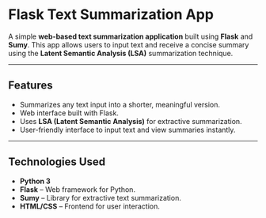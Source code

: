 # Flask Text Summarization App

A simple **web-based text summarization application** built using **Flask** and **Sumy**. This app allows users to input text and receive a concise summary using the **Latent Semantic Analysis (LSA)** summarization technique.

---

## Features

- Summarizes any text input into a shorter, meaningful version.
- Web interface built with Flask.
- Uses **LSA (Latent Semantic Analysis)** for extractive summarization.
- User-friendly interface to input text and view summaries instantly.

---

## Technologies Used

- **Python 3**
- **Flask** – Web framework for Python.
- **Sumy** – Library for extractive text summarization.
- **HTML/CSS** – Frontend for user interaction.



